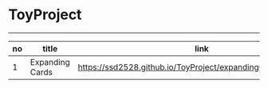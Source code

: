 # ToyProject

---

| no  | title           | link |
| --- | ------------    | ---- |
| 1   | Expanding Cards |https://ssd2528.github.io/ToyProject/expandingCards/index.html/|

